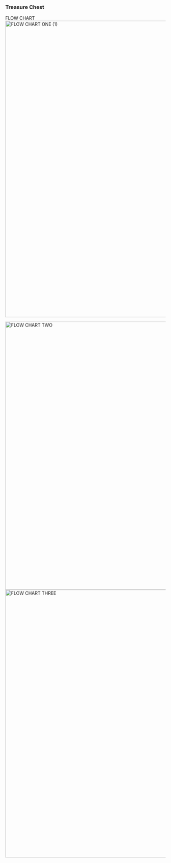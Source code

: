 ### Treasure Chest

FLOW CHART
<img width="931" alt="FLOW CHART ONE (1)" src="https://user-images.githubusercontent.com/84447603/133942265-cb435949-b3e7-4449-b6dd-9dc319315f96.png"> 

<img width="842" alt="FLOW CHART TWO" src="https://user-images.githubusercontent.com/84447603/133942326-5646bd93-5589-4b2f-8dcc-937d19c8b11f.png">

<img width="841" alt="FLOW CHART THREE" src="https://user-images.githubusercontent.com/84447603/133942357-ef2b1364-de72-4b09-990a-c504504c4ec7.png">
